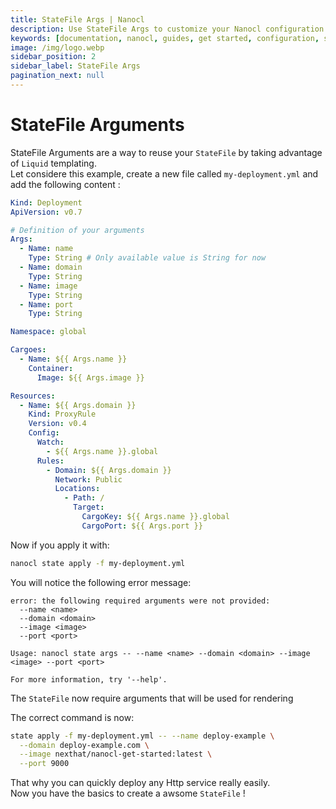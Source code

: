 ```yaml
---
title: StateFile Args | Nanocl
description: Use StateFile Args to customize your Nanocl configuration.
keywords: [documentation, nanocl, guides, get started, configuration, state, file, config, yaml, yml, statefile]
image: /img/logo.webp
sidebar_position: 2
sidebar_label: StateFile Args
pagination_next: null
---
```


# StateFile Arguments

StateFile Arguments are a way to reuse your `StateFile` by taking advantage of `Liquid` templating.<br />
Let considere this example, create a new file called `my-deployment.yml` and add the following content :

```yml
Kind: Deployment
ApiVersion: v0.7

# Definition of your arguments
Args:
  - Name: name
    Type: String # Only available value is String for now
  - Name: domain
    Type: String
  - Name: image
    Type: String
  - Name: port
    Type: String

Namespace: global

Cargoes:
  - Name: ${{ Args.name }}
    Container:
      Image: ${{ Args.image }}

Resources:
  - Name: ${{ Args.domain }}
    Kind: ProxyRule
    Version: v0.4
    Config:
      Watch:
        - ${{ Args.name }}.global
      Rules:
        - Domain: ${{ Args.domain }}
          Network: Public
          Locations:
            - Path: /
              Target:
                CargoKey: ${{ Args.name }}.global
                CargoPort: ${{ Args.port }}
```

Now if you apply it with:

```sh
nanocl state apply -f my-deployment.yml
```

You will notice the following error message:

```console
error: the following required arguments were not provided:
  --name <name>
  --domain <domain>
  --image <image>
  --port <port>

Usage: nanocl state args -- --name <name> --domain <domain> --image <image> --port <port>

For more information, try '--help'.
```

The `StateFile` now require arguments that will be used for rendering

The correct command is now:

```sh
state apply -f my-deployment.yml -- --name deploy-example \
  --domain deploy-example.com \
  --image nexthat/nanocl-get-started:latest \
  --port 9000
```

That why you can quickly deploy any Http service really easily.<br />
Now you have the basics to create a awsome `StateFile` !
